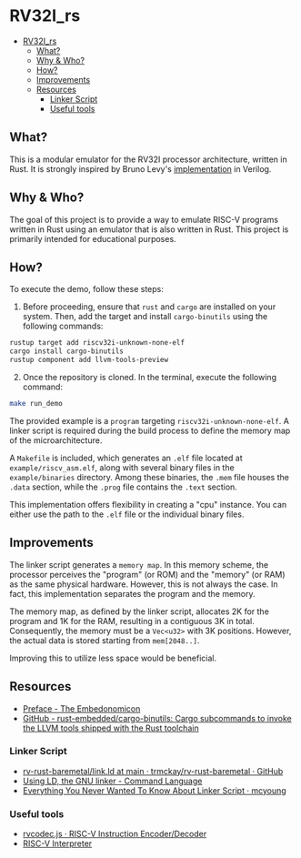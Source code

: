 # RV32I_rs

- [RV32I\_rs](#rv32i_rs)
  - [What?](#what)
  - [Why \& Who?](#why--who)
  - [How?](#how)
  - [Improvements](#improvements)
  - [Resources](#resources)
    - [Linker Script](#linker-script)
    - [Useful tools](#useful-tools)

## What?

This is a modular emulator for the RV32I processor architecture, written in Rust. It is strongly inspired by Bruno Levy's [implementation](https://github.com/BrunoLevy/learn-fpga) in Verilog.


## Why & Who?

The goal of this project is to provide a way to emulate RISC-V programs written in Rust using an emulator that is also written in Rust. This project is primarily intended for educational purposes.

## How?

To execute the demo, follow these steps:

1. Before proceeding, ensure that `rust` and `cargo` are installed on your system. Then, add the target and install `cargo-binutils` using the following commands:
```sh
rustup target add riscv32i-unknown-none-elf
cargo install cargo-binutils
rustup component add llvm-tools-preview
```

2. Once the repository is cloned. In the terminal, execute the following command:

```sh
make run_demo
```

The provided example is a `program` targeting `riscv32i-unknown-none-elf`. A linker script is required during the build process to define the memory map of the microarchitecture.

A `Makefile` is included, which generates an `.elf` file located at `example/riscv_asm.elf`, along with several binary files in the `example/binaries` directory. Among these binaries, the `.mem` file houses the `.data` section, while the `.prog` file contains the `.text` section.

This implementation offers flexibility in creating a "cpu" instance. You can either use the path to the `.elf` file or the individual binary files.

## Improvements

The linker script generates a `memory map`. In this memory scheme, the processor perceives the "program" (or ROM) and the "memory" (or RAM) as the same physical hardware. However, this is not always the case. In fact, this implementation separates the program and the memory.

The memory map, as defined by the linker script, allocates 2K for the program and 1K for the RAM, resulting in a contiguous 3K in total. Consequently, the memory must be a `Vec<u32>` with 3K positions. However, the actual data is stored starting from `mem[2048..]`.

Improving this to utilize less space would be beneficial.

## Resources

- [Preface - The Embedonomicon](https://docs.rust-embedded.org/embedonomicon/preface.html)
- [GitHub - rust-embedded/cargo-binutils: Cargo subcommands to invoke the LLVM tools shipped with the Rust toolchain](https://github.com/rust-embedded/cargo-binutils)

### Linker Script
- [rv-rust-baremetal/link.ld at main · trmckay/rv-rust-baremetal · GitHub](https://github.com/trmckay/rv-rust-baremetal/blob/main/link.ld)
- [Using LD, the GNU linker - Command Language](https://ftp.gnu.org/old-gnu/Manuals/ld-2.9.1/html_chapter/ld_3.html)
- [Everything You Never Wanted To Know About Linker Script · mcyoung](https://mcyoung.xyz/2021/06/01/linker-script/)


### Useful tools
- [rvcodec.js · RISC-V Instruction Encoder/Decoder](https://luplab.gitlab.io/rvcodecjs/)
- [RISC-V Interpreter](https://www.cs.cornell.edu/courses/cs3410/2019sp/riscv/interpreter/)
